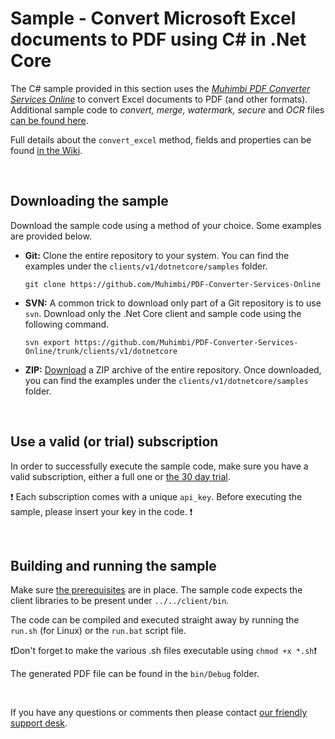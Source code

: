 # Sample - Convert Microsoft Excel documents to PDF using C# in .Net Core

The C# sample provided in this section uses the [*Muhimbi PDF Converter Services Online*](https://github.com/Muhimbi/PDF-Converter-Services-Online) to convert Excel documents to PDF (and other formats).
Additional sample code to *convert, merge, watermark, secure* and *OCR* files [can be found here](../).

Full details about the `convert_excel` method, fields and properties can be found [in the Wiki](https://github.com/Muhimbi/PDF-Converter-Services-Online/wiki/API:-convert_excel).

<br>

## Downloading the sample

Download the sample code using a method of your choice. Some examples are provided below.

- **Git:** Clone the entire repository to your system. You can find the examples under the `clients/v1/dotnetcore/samples` folder.<br>
   
     `git clone https://github.com/Muhimbi/PDF-Converter-Services-Online`

- **SVN:** A common trick to download only part of a Git repository  is to use `svn`. Download only the .Net Core client and sample code using the following command.<br>

     `svn export https://github.com/Muhimbi/PDF-Converter-Services-Online/trunk/clients/v1/dotnetcore`

- **ZIP:** [Download](https://github.com/Muhimbi/PDF-Converter-Services-Online/zipball/master/) a ZIP archive of the entire repository. Once downloaded, you can find the examples under the `clients/v1/dotnetcore/samples` folder.

<br>

## Use a valid (or trial) subscription

In order to successfully execute the sample code, make sure you have a valid subscription, either a full one or [the 30 day trial](https://support.muhimbi.com/hc/en-us/articles/115002816048-Getting-started-with-the-PDF-Converter-Services-Online).

:exclamation: Each subscription comes with a unique `api_key`. Before executing the sample, please insert your key in the code. :exclamation:


<br>

## Building and running the sample

Make sure [the prerequisites](https://github.com/Muhimbi/PDF-Converter-Services-Online/tree/master/clients/v1/dotnetcore#prerequisites) are in place. The sample code expects the client libraries to be present under `../../client/bin`.

The code can be compiled and executed straight away by running the `run.sh` (for Linux) or the `run.bat` script file.

:exclamation:Don't forget to make the various .sh files executable using `chmod +x *.sh`:exclamation:

The generated PDF file can be found in the `bin/Debug` folder.

<br>

If you have any questions or comments then please contact [our friendly support desk](http://www.muhimbi-online.com/contact).
